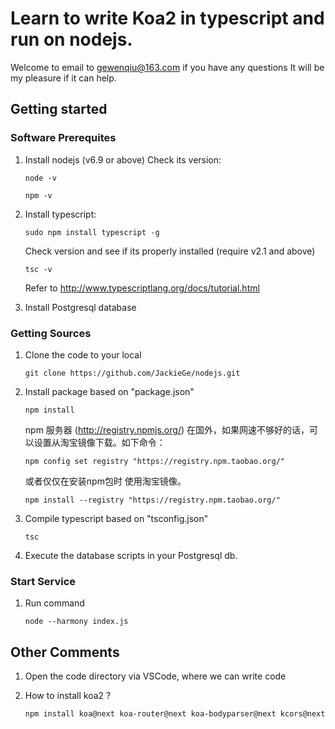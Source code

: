 # Learn to write Koa2 in typescript and run on nodejs. 

Welcome to email to gewenqiu@163.com if you have any questions It will be my pleasure if it can help.

## Getting started

### Software Prerequites

1. Install nodejs (v6.9 or above)
   Check its version:

   `node -v`
   
   `npm -v`

2. Install typescript:

   `sudo npm install typescript -g`

   Check version and see if its properly installed (require v2.1 and above)

   `tsc -v`
   
   Refer to http://www.typescriptlang.org/docs/tutorial.html

3. Install Postgresql database

### Getting Sources

1. Clone the code to your local

   `git clone https://github.com/JackieGe/nodejs.git`

2. Install package based on "package.json"

   `npm install`

   npm 服务器 (http://registry.npmjs.org/) 在国外，如果网速不够好的话，可以设置从淘宝镜像下载。如下命令：

   `npm config set registry "https://registry.npm.taobao.org/"`

   或者仅仅在安装npm包时 使用淘宝镜像。

   `npm install --registry "https://registry.npm.taobao.org/"`

3. Compile typescript based on "tsconfig.json"
    
   `tsc`

4. Execute the database scripts in your Postgresql db.

### Start Service

1. Run command

   `node --harmony index.js`

## Other Comments

1. Open the code directory via VSCode, where we can write code

2. How to install koa2 ?

   `npm install koa@next koa-router@next koa-bodyparser@next kcors@next`
    